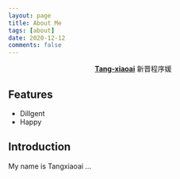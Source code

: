 ```yaml
---
layout: page
title: About Me
tags: [about]
date: 2020-12-12
comments: false
---
```

    
<center><a href="https://tang-xiaoai.github.io/MoonlightBlog.github.io/"><b>Tang-xiaoai</b></a> 新晋程序媛 </center>

## Features
* Dillgent
* Happy

## Introduction
   My name is Tangxiaoai ...


